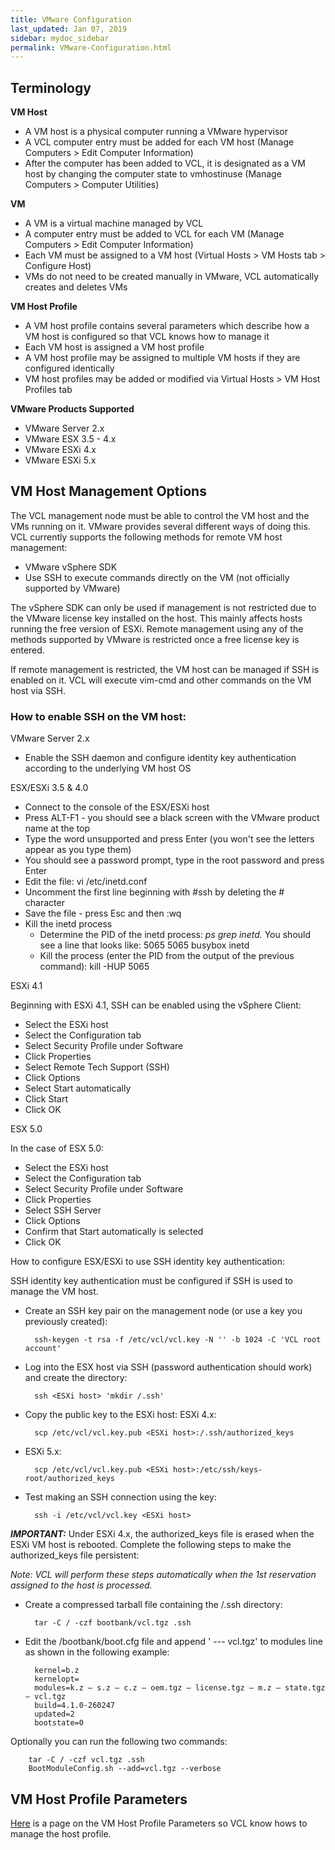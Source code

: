 ```yaml
---
title: VMware Configuration
last_updated: Jan 07, 2019
sidebar: mydoc_sidebar
permalink: VMware-Configuration.html
---
```


## Terminology

**VM Host**

* A VM host is a physical computer running a VMware hypervisor
* A VCL computer entry must be added for each VM host (Manage Computers > Edit Computer Information)
* After the computer has been added to VCL, it is designated as a VM host by changing the computer state to vmhostinuse (Manage Computers > Computer Utilities)

**VM**
* A VM is a virtual machine managed by VCL
* A computer entry must be added to VCL for each VM (Manage Computers > Edit Computer Information)
* Each VM must be assigned to a VM host (Virtual Hosts > VM Hosts tab > Configure Host)
* VMs do not need to be created manually in VMware, VCL automatically creates and deletes VMs

**VM Host Profile**
* A VM host profile contains several parameters which describe how a VM host is configured so that VCL knows how to manage it
* Each VM host is assigned a VM host profile
* A VM host profile may be assigned to multiple VM hosts if they are configured identically
* VM host profiles may be added or modified via Virtual Hosts > VM Host Profiles tab

**VMware Products Supported**
* VMware Server 2.x
* VMware ESX 3.5 - 4.x
* VMware ESXi 4.x
* VMware ESXi 5.x

## VM Host Management Options

 The VCL management node must be able to control the VM host and the VMs running on it.  VMware provides several different ways of doing this.  VCL currently supports the following methods for remote VM host management:

* VMware vSphere SDK
* Use SSH to execute commands directly on the VM (not officially supported by VMware)

The vSphere SDK can only be used if management is not restricted due to the VMware license key installed on the host.  This mainly affects hosts running the free version of ESXi.  Remote management using any of the methods supported by VMware is restricted once a free license key is entered.

If remote management is restricted, the VM host can be managed if SSH is enabled on it.  VCL will execute vim-cmd and other commands on the VM host via SSH.

### How to enable SSH on the VM host:

VMware Server 2.x
* Enable the SSH daemon and configure identity key authentication according to the underlying VM host OS


ESX/ESXi 3.5 & 4.0
* Connect to the console of the ESX/ESXi host
* Press ALT-F1 - you should see a black screen with the VMware product name at the top
* Type the word unsupported and press Enter (you won't see the letters appear as you type them)
* You should see a password prompt, type in the root password and press Enter
* Edit the file: vi /etc/inetd.conf
* Uncomment the first line beginning with #ssh by deleting the # character
* Save the file - press Esc and then :wq
* Kill the inetd process
    * Determine the PID of the inetd process: *ps grep inetd.* You should see a line that looks like: 5065 5065 busybox inetd
    * Kill the process (enter the PID from the output of the previous command): kill -HUP 5065

ESXi 4.1

Beginning with ESXi 4.1, SSH can be enabled using the vSphere Client:
* Select the ESXi host
* Select the Configuration tab
* Select Security Profile under Software
* Click Properties
* Select Remote Tech Support (SSH)
* Click Options
* Select Start automatically
* Click Start
* Click OK

ESX 5.0

In the case of ESX 5.0:
* Select the ESXi host
* Select the Configuration tab
* Select Security Profile under Software
* Click Properties
* Select SSH Server
* Click Options
* Confirm that Start automatically is selected
* Click OK

How to configure ESX/ESXi to use SSH identity key authentication:

SSH identity key authentication must be configured if SSH is used to manage the VM host.

* Create an SSH key pair on the management node (or use a key you previously created):

        ssh-keygen -t rsa -f /etc/vcl/vcl.key -N '' -b 1024 -C 'VCL root account'

* Log into the ESX host via SSH (password authentication should work) and create the directory:

        ssh <ESXi host> 'mkdir /.ssh'

* Copy the public key to the ESXi host:
ESXi 4.x:

        scp /etc/vcl/vcl.key.pub <ESXi host>:/.ssh/authorized_keys

* ESXi 5.x:

        scp /etc/vcl/vcl.key.pub <ESXi host>:/etc/ssh/keys-root/authorized_keys

* Test making an SSH connection using the key:

        ssh -i /etc/vcl/vcl.key <ESXi host>

***IMPORTANT:*** Under ESXi 4.x, the authorized_keys file is erased when the ESXi VM host is rebooted. Complete the following steps to make the authorized_keys file persistent:

*Note: VCL will perform these steps automatically when the 1st reservation assigned to the host is processed.*

* Create a compressed tarball file containing the /.ssh directory:

        tar -C / -czf bootbank/vcl.tgz .ssh

* Edit the /bootbank/boot.cfg file and append ' --- vcl.tgz' to modules line as shown in the following example:

        kernel=b.z
        kernelopt=
        modules=k.z — s.z — c.z — oem.tgz — license.tgz — m.z — state.tgz — vcl.tgz
        build=4.1.0-260247
        updated=2
        bootstate=0

Optionally you can run the following two commands:

        tar -C / -czf vcl.tgz .ssh
        BootModuleConfig.sh --add=vcl.tgz --verbose

## VM Host Profile Parameters

[Here](VM-Host-Profiles.html) is a page on the VM Host Profile Parameters so VCL know hows to manage the host profile.
